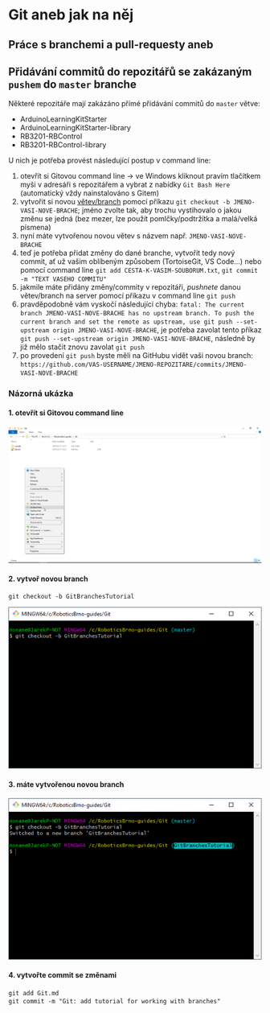 # Git aneb jak na něj

## Práce s branchemi a pull-requesty aneb
## Přidávání commitů do repozitářů se zakázaným `pushem` do `master` branche

Některé repozitáře mají zakázáno přímé přidávání commitů do `master` větve:   
- ArduinoLearningKitStarter
- ArduinoLearningKitStarter-library
- RB3201-RBControl
- RB3201-RBControl-library

U nich je potřeba provést následující postup v command line:
1. otevřít si Gitovou command line -> ve Windows kliknout pravím tlačítkem myši v adresáři s repozitářem a vybrat z nabídky `Git Bash Here` (automatický vždy nainstalováno s Gitem)
1. vytvořit si novou [větev/branch](https://www.atlassian.com/git/tutorials/using-branches) pomocí příkazu `git checkout -b JMENO-VASI-NOVE-BRACHE`; jméno zvolte tak, aby trochu vystihovalo o jakou změnu se jedná (bez mezer, lze použít pomlčky/podtržítka a malá/velká písmena)
1. nyní máte vytvořenou novou větev s názvem např. `JMENO-VASI-NOVE-BRACHE`
1. teď je potřeba přidat změny do dané branche, vytvořit tedy nový commit, ať už vašim oblíbeným způsobem (TortoiseGit, VS Code...) nebo pomocí command line `git add CESTA-K-VASIM-SOUBORUM.txt`, `git commit -m "TEXT VASEHO COMMITU"`
1. jakmile máte přidány změny/commity v repozitáři, *pushnete* danou větev/branch na server pomocí příkazu v command line `git push`
1. pravděpodobně vám vyskočí následující chyba: `fatal: The current branch JMENO-VASI-NOVE-BRACHE has no upstream branch. To push the current branch and set the remote as upstream, use git push --set-upstream origin JMENO-VASI-NOVE-BRACHE`, je potřeba zavolat tento příkaz `git push --set-upstream origin JMENO-VASI-NOVE-BRACHE`, následně by již mělo stačit znovu zavolat `git push`
1. po provedení `git push` byste měli na GitHubu vidět vaši novou branch: `https://github.com/VAS-USERNAME/JMENO-REPOZITARE/commits/JMENO-VASI-NOVE-BRACHE`

### Názorná ukázka

#### 1. otevřít si Gitovou command line 

![](git01-open-Git-Bash-Here.png)

#### 2. vytvoř novou branch

```console
git checkout -b GitBranchesTutorial
```

![](git02-create-branch.png)

#### 3. máte vytvořenou novou branch

![](git03-branch-created.png)

#### 4. vytvořte commit se změnami

```console
git add Git.md
git commit -m "Git: add tutorial for working with branches"
```
